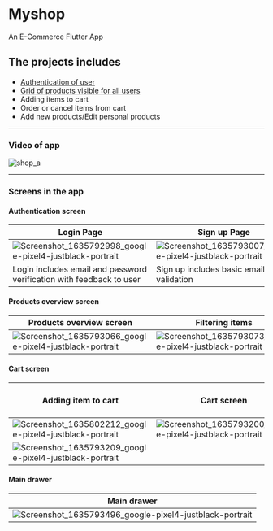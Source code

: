 # Myshop

An E-Commerce Flutter App

## The projects includes

* [Authentication of user](#authentication-screen) 
* [Grid of products visible for all users](#products-overview-screen)
* Adding items to cart
* Order or cancel items from cart
* Add new products/Edit personal products
___________
### Video of app

![shop_a](https://user-images.githubusercontent.com/22998093/139744275-2b3bf35f-604f-433b-a04a-0e1052ea9a5e.gif)

___________
### Screens in the app

#### Authentication screen

|Login Page|Sign up Page|
|--------|---------|
|![Screenshot_1635792998_google-pixel4-justblack-portrait](https://user-images.githubusercontent.com/22998093/139734136-04244eea-5aa7-4f3e-ac6d-ce5b30b74cb0.png)|![Screenshot_1635793007_google-pixel4-justblack-portrait](https://user-images.githubusercontent.com/22998093/139734170-c839684f-b730-4cf9-bf99-b9e3295d1896.png)|
|Login includes email and password verification with feedback to user|Sign up includes basic email validation|

#### Products overview screen

|Products overview screen|Filtering items|show favourites only|
|---|---|---|
|![Screenshot_1635793066_google-pixel4-justblack-portrait](https://user-images.githubusercontent.com/22998093/139742698-037de69e-739d-4f06-a641-09fc10c00557.png)|![Screenshot_1635793073_google-pixel4-justblack-portrait](https://user-images.githubusercontent.com/22998093/139742765-3648475e-50b6-4d2c-b4a0-7d0a1cd43358.png)|![Screenshot_1635793076_google-pixel4-justblack-portrait](https://user-images.githubusercontent.com/22998093/139742860-bd0b9d68-1e4f-4d43-ad8e-084a83c3e0b3.png)|


#### Cart screen

|Adding item to cart|Cart screen|Proceed to checkout|
|---|---|---|
|![Screenshot_1635802212_google-pixel4-justblack-portrait](https://user-images.githubusercontent.com/22998093/139746347-b09f2c1a-e9b9-43b9-91f7-408e709c9f28.png)|![Screenshot_1635793200_google-pixel4-justblack-portrait](https://user-images.githubusercontent.com/22998093/139744840-554386d4-8c68-46f3-98d7-6d2c6967d280.png)|
![Screenshot_1635793209_google-pixel4-justblack-portrait](https://user-images.githubusercontent.com/22998093/139746186-7ceea163-1fad-44f3-b8f5-c2d785f694e6.png)|


#### Main drawer
|Main drawer|
|---|
|![Screenshot_1635793496_google-pixel4-justblack-portrait](https://user-images.githubusercontent.com/22998093/139746434-cd3df59a-7c5e-4bcc-9e62-85c59b5091a3.png)|

